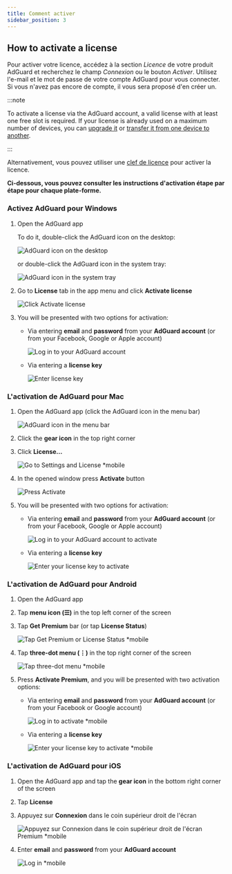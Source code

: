 ```yaml
---
title: Comment activer
sidebar_position: 3
---
```


## How to activate a license

Pour activer votre licence, accédez à la section *Licence* de votre produit AdGuard et recherchez le champ *Connexion* ou le bouton *Activer*. Utilisez l'e-mail et le mot de passe de votre compte AdGuard pour vous connecter. Si vous n'avez pas encore de compte, il vous sera proposé d'en créer un.

:::note

To activate a license via the AdGuard account, a valid license with at least one free slot is required. If your license is already used on a maximum number of devices, you can [upgrade it](../payment-options#upgrade) or [transfer it from one device to another](../transfer).

:::

Alternativement, vous pouvez utiliser une [clef de licence](../what-is#license-key) pour activer la licence.

**Ci-dessous, vous pouvez consulter les instructions d'activation étape par étape pour chaque plate-forme.**

### Activez AdGuard pour Windows

1. Open the AdGuard app

    To do it, double-click the AdGuard icon on the desktop:

    ![AdGuard icon on the desktop](https://cdn.adtidy.org/public/Adguard/kb/newscreenshots/En/General/windowsEn.png)

    or double-click the AdGuard icon in the system tray:

    ![AdGuard icon in the system tray](https://cdn.adtidy.org/public/Adguard/kb/newscreenshots/En/General/windows2En.png)

1. Go to **License** tab in the app menu and click **Activate license**

    ![Click Activate license](https://cdn.adtidy.org/public/Adguard/kb/newscreenshots/En/General/windowslicense1en.png)

1. You will be presented with two options for activation:

    - Via entering **email** and **password** from your **AdGuard account** (or from your Facebook, Google or Apple account)

        ![Log in to your AdGuard account](https://cdn.adtidy.org/public/Adguard/kb/newscreenshots/En/General/windowslicense2en.png)

    - Via entering a **license key**

        ![Enter license key](https://cdn.adtidy.org/public/Adguard/kb/newscreenshots/En/General/windowslicense3en.png)

### L'activation de AdGuard pour Mac

1. Open the AdGuard app (click the AdGuard icon in the menu bar)

    ![AdGuard icon in the menu bar](https://cdn.adtidy.org/public/Adguard/kb/newscreenshots/Ja/General/mac1.png)

1. Click the **gear icon** in the top right corner

1. Click **License...**

    ![Go to Settings and License *mobile](https://cdn.adtidy.org/public/Adguard/kb/newscreenshots/En/General/macEn.png)

1. In the opened window press **Activate** button

    ![Press Activate](https://cdn.adtidy.org/public/Adguard/kb/newscreenshots/En/General/maclicenseen1.png)

1. You will be presented with two options for activation:

    - Via entering **email** and **password** from your **AdGuard  account** (or from your Facebook, Google or Apple account)

        ![Log in to your AdGuard account to activate](https://cdn.adtidy.org/public/Adguard/kb/newscreenshots/En/General/maclicenseen2.png)

    - Via entering a **license key**

        ![Enter your license key to activate](https://cdn.adtidy.org/public/Adguard/kb/newscreenshots/En/General/maclicenseen3.png)

### L'activation de AdGuard pour Android

1. Open the AdGuard app

1. Tap **menu icon (☰)** in the top left corner of the screen

1. Tap **Get Premium** bar (or tap **License Status**)

    ![Tap Get Premium or License Status *mobile](https://cdn.adtidy.org/public/Adguard/kb/newscreenshots/En/General/androidlicense1en.png)

1. Tap **three-dot menu (⋮)** in the top right corner of the screen

    ![Tap three-dot menu *mobile](https://cdn.adtidy.org/public/Adguard/kb/newscreenshots/En/General/android2En.png)

1. Press **Activate Premium**, and you will be presented with two activation options:

    - Via entering **email** and **password** from your **AdGuard account** (or from your Facebook or Google account)

        ![Log in to activate *mobile](https://cdn.adtidy.org/public/Adguard/kb/newscreenshots/En/General/androidlicense2en.png)

    - Via entering a **license key**

        ![Enter your license key to activate *mobile](https://cdn.adtidy.org/public/Adguard/kb/newscreenshots/En/General/androidlicense3en.png)

### L'activation de AdGuard pour iOS

1. Open the AdGuard app and tap the **gear icon** in the bottom right corner of the screen

1. Tap **License**

1. Appuyez sur **Connexion** dans le coin supérieur droit de l'écran

    ![Appuyez sur Connexion dans le coin supérieur droit de l'écran Premium *mobile](https://cdn.adtidy.org/content/kb/ad_blocker/iOS/ioslicense1en.png)

1. Enter **email** and **password** from your **AdGuard account**

    ![Log in *mobile](https://cdn.adtidy.org/content/kb/ad_blocker/iOS/ioslicense2en.png)

